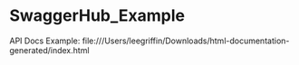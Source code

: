 # SwaggerHub_Example

API Docs Example: file:///Users/leegriffin/Downloads/html-documentation-generated/index.html
